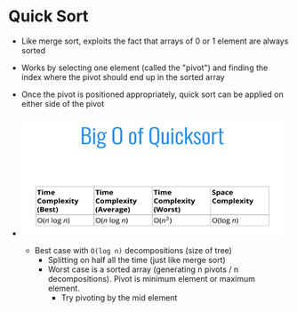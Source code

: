 # Quick Sort

* Like merge sort, exploits the fact that arrays of 0 or 1 element are always sorted
* Works by selecting one element (called the "pivot") and finding the index where the pivot should end up in the sorted array
* Once the pivot is positioned appropriately, quick sort can be applied on either side of the pivot

* ![bigo](./bigo.PNG)
    * Best case with `O(log n)` decompositions (size of tree)
        * Splitting on half all the time (just like merge sort)
        * Worst case is a sorted array (generating n pivots / n decompositions). Pivot is minimum element or maximum element.
            * Try pivoting by the mid element